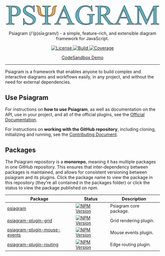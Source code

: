 <p align="center">
  <a href="https://www.psiagram.org/">
    <img alt="Psiagram" src="https://raw.githubusercontent.com/liamross/psiagram/master/logo/logo-title.png" width="700" >
  </a>
</p>

<p align="center">
  Psiagram (/ˈ(p)sīəˌɡram/) - a simple, feature-rich, and extensible diagram framework for JavaScript.
</p>

<p align="center">
  <a href="https://github.com/liamross/psiagram/blob/master/LICENSE" target="_blank">
    <img
      alt="License"
      src="https://img.shields.io/github/license/liamross/psiagram.svg"
    >
  </a>
  <a href="https://travis-ci.org/liamross/psiagram" target="_blank">
    <img
      alt="Build"
      src="https://travis-ci.org/liamross/psiagram.svg?branch=master"
    >
  </a>
  <a href="https://codecov.io/gh/liamross/psiagram" target="_blank">
    <img
      alt="Coverage"
      src="https://img.shields.io/codecov/c/github/liamross/psiagram.svg"
    >
  </a>
</p>

<p align="center">
  <a href="https://codesandbox.io/s/qzwk05zx4j" target="_blank">
    CodeSandbox Demo
  </a>
</p>

---

Psiagram is a framework that enables anyone to build complex and interactive diagrams and workflows easily, in any project, and without the need for external dependencies.

## Use Psiagram

For instructions on **how to use Psiagram**, as well as documentation on the API, use in your project, and all of the official plugins, see the [Official Documentation](https://www.psiagram.org/).

For instructions on **working with the GitHub repository**, including cloning, initializing and running, see the [Contributing Document](https://github.com/liamross/psiagram/blob/master/CONTRIBUTING.md).

## Packages

The Psiagram repository is a **monorepo**, meaning it has multiple packages in one GitHub repository. This ensures that inter-dependency between packages is maintained, and allows for consistent versioning between psiagram and its plugins. Click the package name to view the package in this repository (they're all contained in the packages folder) or click the status to view the package published on npm.

| Package | Status | Description |
| --- | --- | --- |
| [psiagram](https://github.com/liamross/psiagram/tree/master/packages/psiagram) | [![NPM Version](https://badge.fury.io/js/psiagram.svg)](https://www.npmjs.com/package/psiagram) | Psiagram core package. |
| [psiagram-plugin-grid](https://github.com/liamross/psiagram/tree/master/packages/psiagram-plugin-grid) | [![NPM Version](https://badge.fury.io/js/psiagram-plugin-grid.svg)](https://www.npmjs.com/package/psiagram-plugin-grid) | Grid rendering plugin. |
| [psiagram-plugin-mouse-events](https://github.com/liamross/psiagram/tree/master/packages/psiagram-plugin-mouse-events) | [![NPM Version](https://badge.fury.io/js/psiagram-plugin-mouse-events.svg)](https://www.npmjs.com/package/psiagram-plugin-mouse-events) | Mouse events plugin. |
| [psiagram-plugin-routing](https://github.com/liamross/psiagram/tree/master/packages/psiagram-plugin-routing) | [![NPM Version](https://badge.fury.io/js/psiagram-plugin-routing.svg)](https://www.npmjs.com/package/psiagram-plugin-routing) | Edge routing plugin. |
